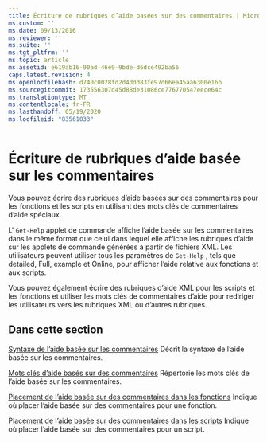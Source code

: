 ```yaml
---
title: Écriture de rubriques d’aide basées sur des commentaires | Microsoft Docs
ms.custom: ''
ms.date: 09/13/2016
ms.reviewer: ''
ms.suite: ''
ms.tgt_pltfrm: ''
ms.topic: article
ms.assetid: e619ab16-90ad-46e9-9bde-d6dce492ba56
caps.latest.revision: 4
ms.openlocfilehash: d740c0028fd2d4ddd83fe97d66ea45aa6300e16b
ms.sourcegitcommit: 173556307d45d88de31086ce776770547eece64c
ms.translationtype: MT
ms.contentlocale: fr-FR
ms.lasthandoff: 05/19/2020
ms.locfileid: "83561033"
---
```

# <a name="writing-comment-based-help-topics"></a>Écriture de rubriques d’aide basée sur les commentaires

Vous pouvez écrire des rubriques d’aide basées sur des commentaires pour les fonctions et les scripts en utilisant des mots clés de commentaires d’aide spéciaux.

 L' `Get-Help` applet de commande affiche l’aide basée sur les commentaires dans le même format que celui dans lequel elle affiche les rubriques d’aide sur les applets de commande générées à partir de fichiers XML. Les utilisateurs peuvent utiliser tous les paramètres de `Get-Help` , tels que detailed, Full, example et Online, pour afficher l’aide relative aux fonctions et aux scripts.

 Vous pouvez également écrire des rubriques d’aide XML pour les scripts et les fonctions et utiliser les mots clés de commentaires d’aide pour rediriger les utilisateurs vers les rubriques XML ou d’autres rubriques.

## <a name="in-this-section"></a>Dans cette section

 [Syntaxe de l’aide basée sur les commentaires](./syntax-of-comment-based-help.md) Décrit la syntaxe de l’aide basée sur les commentaires.

 [Mots clés d’aide basés sur des commentaires](./comment-based-help-keywords.md) Répertorie les mots clés de l’aide basée sur les commentaires.

 [Placement de l’aide basée sur des commentaires dans les fonctions](./placing-comment-based-help-in-functions.md) Indique où placer l’aide basée sur des commentaires pour une fonction.

 [Placement de l’aide basée sur des commentaires dans les scripts](./placing-comment-based-help-in-scripts.md) Indique où placer l’aide basée sur des commentaires pour un script.
